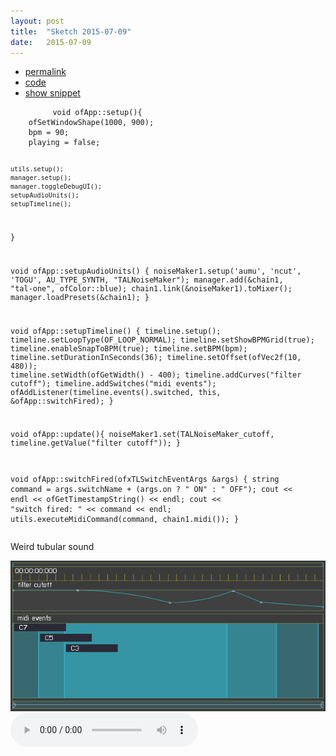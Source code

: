 ```yaml
---
layout: post
title:  "Sketch 2015-07-09"
date:   2015-07-09
---
```

<div class="code">
    <ul>
		<li><a href="{% post_url 2015-07-09-sketch %}">permalink</a></li>
		<li><a href="https://github.com/dailysketches/sketches-2015-07pre/tree/master/2015-07-09">code</a></li>
		<li><a href="#" class="snippet-button">show snippet</a></li>
	</ul>
    <pre class="snippet">
        <code class="cpp">void ofApp::setup(){
    ofSetWindowShape(1000, 900);
    bpm = 90;
    playing = false;

    utils.setup();
    manager.setup();
    manager.toggleDebugUI();
    setupAudioUnits();
    setupTimeline();
}

void ofApp::setupAudioUnits() {
    noiseMaker1.setup('aumu', 'ncut', 'TOGU', AU_TYPE_SYNTH, "TALNoiseMaker");
    manager.add(&amp;chain1, "tal-one", ofColor::blue);
    chain1.link(&amp;noiseMaker1).toMixer();
    manager.loadPresets(&amp;chain1);
}

void ofApp::setupTimeline() {
    timeline.setup();
    timeline.setLoopType(OF_LOOP_NORMAL);
    timeline.setShowBPMGrid(true);
    timeline.enableSnapToBPM(true);
    timeline.setBPM(bpm);
    timeline.setDurationInSeconds(36);
    timeline.setOffset(ofVec2f(10, 480));
    timeline.setWidth(ofGetWidth() - 400);
    timeline.addCurves("filter cutoff");
    timeline.addSwitches("midi events");
    ofAddListener(timeline.events().switched, this, &amp;ofApp::switchFired);
}

void ofApp::update(){
    noiseMaker1.set(TALNoiseMaker_cutoff, timeline.getValue("filter cutoff"));
}

void ofApp::switchFired(ofxTLSwitchEventArgs &amp;args) {
    string command = args.switchName + (args.on ? " ON" : " OFF");
    cout &lt;&lt; endl &lt;&lt; ofGetTimestampString() &lt;&lt; endl;
    cout &lt;&lt; "switch fired: " &lt;&lt; command &lt;&lt; endl;
    utils.executeMidiCommand(command, chain1.midi());
}</code>
    </pre>
</div>
<p class="description">Weird tubular sound</p>
<p>
	<img src="https://github.com/dailysketches/assets-2015-07pre/blob/master/openFrameworks/2015-07-09.png?raw=true" alt="Sketch 2015-07-09">
	<audio controls>
		<source src="https://github.com/dailysketches/assets-2015-07pre/blob/master/openFrameworks/2015-07-09.mp3?raw=true" type="audio/mpeg">
		Your browser does not support the audio element.
	</audio>
</p>

